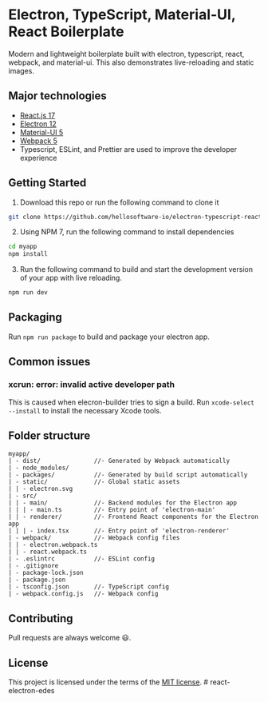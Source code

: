 # Electron, TypeScript, Material-UI, React Boilerplate

Modern and lightweight boilerplate built with electron, typescript, react, webpack, and material-ui. This also demonstrates live-reloading and static images.

## Major technologies

- [React.js 17](https://reactjs.org/)
- [Electron 12](https://www.electronjs.org/)
- [Material-UI 5](https://next.material-ui.com/)
- [Webpack 5](https://webpack.js.org/)
- Typescript, ESLint, and Prettier are used to improve the developer experience

## Getting Started

1. Download this repo or run the following command to clone it

```sh
git clone https://github.com/hellosoftware-io/electron-typescript-react-material-ui myapp
```

2. Using NPM 7, run the following command to install dependencies

```sh
cd myapp
npm install
```

3. Run the following command to build and start the development version of your app with live reloading.

```sh
npm run dev
```

## Packaging

Run `npm run package` to build and package your electron app.

## Common issues

### xcrun: error: invalid active developer path

This is caused when elecron-builder tries to sign a build. Run `xcode-select --install` to install the necessary Xcode tools.

## Folder structure

```
myapp/
| - dist/               //- Generated by Webpack automatically
| - node_modules/
| - packages/           //- Generated by build script automatically
| - static/             //- Global static assets
| | - electron.svg
| - src/
| | - main/             //- Backend modules for the Electron app
| | | - main.ts         //- Entry point of 'electron-main'
| | - renderer/         //- Frontend React components for the Electron app
| | | - index.tsx       //- Entry point of 'electron-renderer'
| - webpack/            //- Webpack config files
| | - electron.webpack.ts
| | - react.webpack.ts
| - .eslintrc           //- ESLint config
| - .gitignore
| - package-lock.json
| - package.json
| - tsconfig.json       //- TypeScript config
| - webpack.config.js   //- Webpack config
```

## Contributing

Pull requests are always welcome 😃.

## License

This project is licensed under the terms of the [MIT license](LICENSE).
#   r e a c t - e l e c t r o n - e d e s  
 
